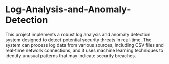 # Log-Analysis-and-Anomaly-Detection
This project implements a robust log analysis and anomaly detection system designed to detect potential security threats in real-time. The system can process log data from various sources, including CSV files and real-time network connections, and it uses machine learning techniques to identify unusual patterns that may indicate security breaches.
